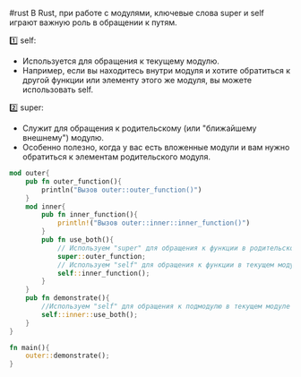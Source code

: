 #rust 
В Rust, при работе с модулями, ключевые слова super и self играют важную роль в обращении к путям.

1️⃣ self:

- Используется для обращения к текущему модулю.
- Например, если вы находитесь внутри модуля и хотите обратиться к другой функции или элементу этого же модуля, вы можете использовать self.

2️⃣ super:

- Служит для обращения к родительскому (или "ближайшему внешнему") модулю.
- Особенно полезно, когда у вас есть вложенные модули и вам нужно обратиться к элементам родительского модуля.

```rust
mod outer{
    pub fn outer_function(){
        println("Вызов outer::outer_function()")
    }
    mod inner{
        pub fn inner_function(){
            println!("Вызов outer::inner::inner_function()")
        }
        pub fn use_both(){
            // Используем "super" для обращения к функции в родительском модуле
            super::outer_function;
            // Используем "self" для обращения к функции в текущем модуле
            self::inner_function();
        }
    }
    pub fn demonstrate(){
        //Используем "self" для обращения к подмодулю в текущем модуле
        self::inner::use_both();
    }
}

fn main(){
    outer::demonstrate();
}
```